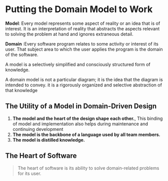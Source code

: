 # Putting the Domain Model to Work

__Model__: Every model represents some aspect of reality or an idea that is of interest. It is an interpretation of reality that abstracts the aspects relevant to solving the problem at hand and ignores extraneous detail.

__Domain__ :Every software program relates to some activity or interest of its user. That subject area to which the user applies the program is the domain of the software.

A model is a selectively simplified and consciously structured form of knowledge.

A domain model is not a particular diagram; it is the idea that the diagram is intended to convey. it is a rigorously organized and selective abstraction of that knowledge

## The Utility of a Model in Domain-Driven Design
1. __The model and the heart of the design shape each other.__, This binding of model and implementation also helps during maintenance and continuing development
2. __The model is the backbone of a language used by all team members.__
3. __The model is distilled knowledge.__

## The Heart of Software

> The heart of software is its ability to solve domain-related problems for its user.

